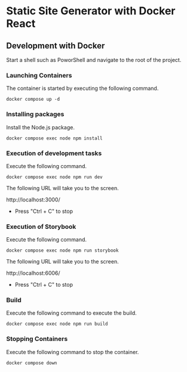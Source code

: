 # Static Site Generator with Docker React

## Development with Docker

Start a shell such as PoworShell and navigate to the root of the project.

### Launching Containers

The container is started by executing the following command.

```shell
docker compose up -d
```

### Installing packages

Install the Node.js package.

```shell
docker compose exec node npm install
```

### Execution of development tasks

Execute the following command.

```shell
docker compose exec node npm run dev
```

The following URL will take you to the screen.

http://localhost:3000/

- Press "Ctrl + C" to stop

### Execution of Storybook

Execute the following command.

```shell
docker compose exec node npm run storybook
```

The following URL will take you to the screen.

http://localhost:6006/

- Press "Ctrl + C" to stop

### Build

Execute the following command to execute the build.

```shell
docker compose exec node npm run build
```

### Stopping Containers

Execute the following command to stop the container.

```shell
docker compose down
```
